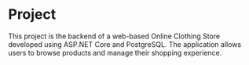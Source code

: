 # Project

This project is the backend of a web-based Online Clothing Store developed using ASP.NET Core and PostgreSQL. The application allows users to browse products and manage their shopping experience. 
